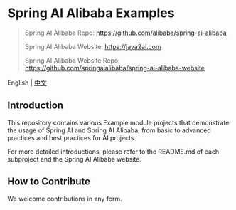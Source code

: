 # Spring AI Alibaba Examples

> Spring AI Alibaba Repo: https://github.com/alibaba/spring-ai-alibaba
>
> Spring AI Alibaba Website: https://java2ai.com
>
> Spring AI Alibaba Website Repo: https://github.com/springaialibaba/spring-ai-alibaba-website

English | [中文](./README.md)

## Introduction

This repository contains various Example module projects that demonstrate the usage of Spring AI and Spring AI Alibaba, from basic to advanced practices and best practices for AI projects. 

For more detailed introductions, please refer to the README.md of each subproject and the Spring AI Alibaba website.

## How to Contribute

We welcome contributions in any form.
